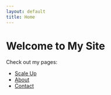 ```yaml
---
layout: default
title: Home
---
```


# Welcome to My Site

Check out my pages:

- [Scale Up](https://innov8tor3.github.io/project-engine/scale-up/scale-up.mhtml)
- [About](about.md)
- [Contact](contact.md)
